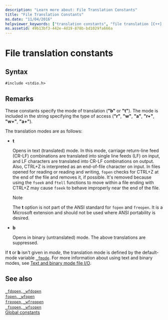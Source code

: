 ```yaml
---
description: "Learn more about: File Translation Constants"
title: "File Translation Constants"
ms.date: "11/04/2016"
helpviewer_keywords: ["translation constants", "file translation [C++], constants", "translation, file translation constants", "translation, constants", "constants [C++], file translation mode", "file translation [C++]"]
ms.assetid: 49b13bf3-442e-4d19-878b-bd1029fa666a
---
```

# File translation constants

## Syntax

```
#include <stdio.h>
```

## Remarks

These constants specify the mode of translation (**"b"** or **"t"**). The mode is included in the string specifying the type of access (**"r"**, **"w"**, **"a"**, **"r+"**, **"w+"**, **"a+"**).

The translation modes are as follows:

- **t**

   Opens in text (translated) mode. In this mode, carriage return-line feed (CR-LF) combinations are translated into single line feeds (LF) on input, and LF characters are translated into CR-LF combinations on output. Also, CTRL+Z is interpreted as an end-of-file character on input. In files opened for reading or reading and writing, `fopen` checks for CTRL+Z at the end of the file and removes it, if possible. It's removed because using the `fseek` and `ftell` functions to move within a file ending with CTRL+Z may cause `fseek` to behave improperly near the end of the file.

   > [!NOTE]
   > The **t** option is not part of the ANSI standard for `fopen` and `freopen`. It is a Microsoft extension and should not be used where ANSI portability is desired.

- **b**

   Opens in binary (untranslated) mode. The above translations are suppressed.

If **t** or **b** isn't given in *mode*, the translation mode is defined by the default-mode variable [`_fmode`](./fmode.md). For more information about using text and binary modes, see [Text and binary mode file I/O](./text-and-binary-mode-file-i-o.md).

## See also

[`_fdopen`, `_wfdopen`](./reference/fdopen-wfdopen.md)\
[`fopen`, `_wfopen`](./reference/fopen-wfopen.md)\
[`freopen`, `_wfreopen`](./reference/freopen-wfreopen.md)\
[`_fsopen`, `_wfsopen`](./reference/fsopen-wfsopen.md)\
[Global constants](./global-constants.md)
